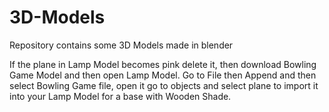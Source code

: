 # 3D-Models
Repository contains some 3D Models made in blender

If the plane in Lamp Model becomes pink delete it, then download Bowling Game Model and then open Lamp Model. Go to File then Append and then
select Bowling Game file, open it go to objects and select plane to import it into your Lamp Model for a base with Wooden Shade.
